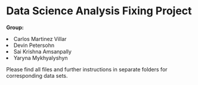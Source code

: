<h1> Data Science Analysis Fixing  Project</h1> 

<b> Group: </b>
<li>Carlos Martinez Villar</li>
<li>Devin Petersohn</li>
<li>Sai Krishna Amsanpally</li>
<li>Yaryna Mykhyalyshyn</li>

Please find all files and further instructions in separate folders for corresponding data sets. 
